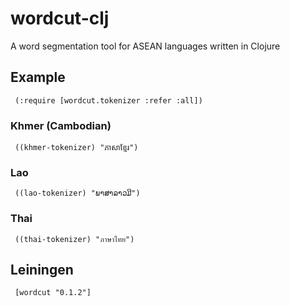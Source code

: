 # wordcut-clj 

A word segmentation tool for ASEAN languages written in Clojure

## Example

     (:require [wordcut.tokenizer :refer :all])

### Khmer (Cambodian)

     ((khmer-tokenizer) "ភាសាខ្មែរ")

### Lao

     ((lao-tokenizer) "ພາສາລາວມີ")

### Thai

     ((thai-tokenizer) "ภาษาไทย")

## Leiningen

     [wordcut "0.1.2"]
